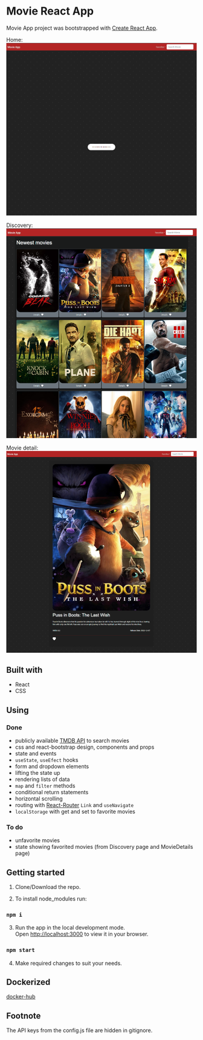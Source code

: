 # Movie React App

Movie App project was bootstrapped with [Create React App](https://github.com/facebook/create-react-app).

Home:
![home](movie-app1.png)

Discovery:
![discovery](movie-app2.png)

Movie detail:
![more](movie-app3.png)

## Built with

- React
- CSS

## Using

### Done

- publicly available [TMDB API](https://www.themoviedb.org/documentation/api) to search movies
- css and react-bootstrap design, components and props
- state and events
- `useState`, `useEfect` hooks
- form and dropdown elements
- lifting the state up
- rendering lists of data
- `map` and `filter` methods
- conditional return statements
- horizontal scrolling
- routing with [React-Router](https://reactrouter.com/en/main) `Link` and `useNavigate`
- `localStorage` with get and set to favorite movies

### To do

- unfavorite movies
- state showing favorited movies (from Discovery page and MovieDetails page)

## Getting started

1. Clone/Download the repo.

2. To install node_modules run:

### `npm i`

3. Run the app in the local development mode.\
   Open [http://localhost:3000](http://localhost:3000) to view it in your browser.

### `npm start`

4. Make required changes to suit your needs.

## Dockerized

[docker-hub](https://hub.docker.com/u/dzoliana)

## Footnote

The API keys from the config.js file are hidden in gitignore.
